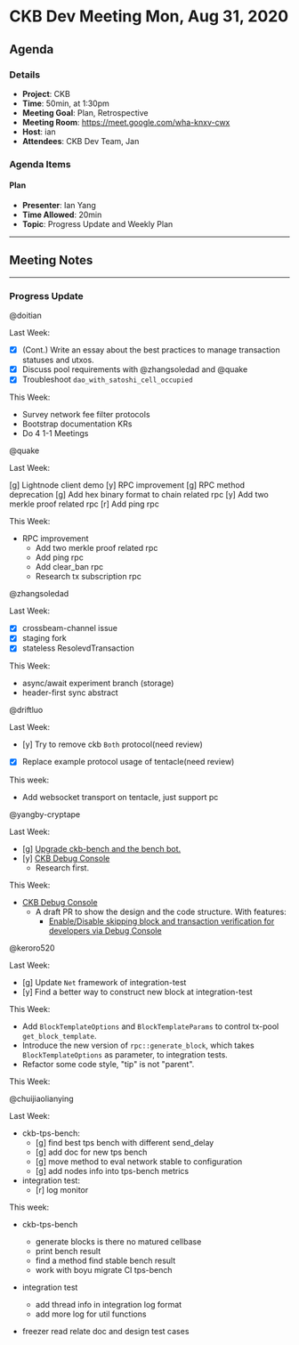 # CKB Dev Meeting Mon, Aug 31, 2020

## Agenda

### Details

* **Project**: CKB
* **Time**: 50min, at 1:30pm
* **Meeting Goal**: Plan, Retrospective
* **Meeting Room**: https://meet.google.com/wha-knxv-cwx
* **Host**: ian
* **Attendees**: CKB Dev Team, Jan

### Agenda Items

#### Plan

* **Presenter**: Ian Yang
* **Time Allowed**: 20min
* **Topic**: Progress Update and Weekly Plan

---
## Meeting Notes

---
### Progress Update

@doitian

Last Week:

* [x] (Cont.) Write an essay about the best practices to manage transaction statuses and utxos.
* [x] Discuss pool requirements with @zhangsoledad and @quake
* [x] Troubleshoot `dao_with_satoshi_cell_occupied`

This Week:

* Survey network fee filter protocols
* Bootstrap documentation KRs
* Do 4 1-1 Meetings

@quake

Last Week:

[g] Lightnode client demo
[y] RPC improvement
  [g] RPC method deprecation
  [g] Add hex binary format to chain related rpc
  [y] Add two merkle proof related rpc
  [r] Add ping rpc

This Week:
* RPC improvement
  * Add two merkle proof related rpc
  * Add ping rpc
  * Add clear_ban rpc
  * Research tx subscription rpc


@zhangsoledad

Last Week:

* [x] crossbeam-channel issue
* [x] staging fork 
* [x] stateless ResolevdTransaction

This Week:

* async/await experiment branch (storage)
* header-first sync abstract

@driftluo

Last Week:

- [y] Try to remove ckb `Both` protocol(need review)
- [x] Replace example protocol usage of tentacle(need review)

This week:

- Add websocket transport on tentacle, just support pc

@yangby-cryptape

Last Week:

- [g] [Upgrade ckb-bench and the bench bot.](https://github.com/nervosnetwork/ckb-internal/issues/781)
- [y] [CKB Debug Console](https://github.com/nervosnetwork/ckb-internal/issues/712)
  - Research first.

This Week:
- [CKB Debug Console](https://github.com/nervosnetwork/ckb-internal/issues/712)
  - A draft PR to show the design and the code structure.
    With features:
    - [Enable/Disable skipping block and transaction verification for developers via Debug Console](https://github.com/nervosnetwork/ckb-internal/issues/710)

@keroro520

Last Week:

  * [g] Update `Net` framework of integration-test
  * [y] Find a better way to construct new block at integration-test
  
This Week:
  * Add `BlockTemplateOptions` and `BlockTemplateParams` to control tx-pool `get_block_template`.
  * Introduce the new version of `rpc::generate_block`, which takes `BlockTemplateOptions` as parameter, to integration tests.
  * Refactor some code style, "tip" is not "parent".

This Week:

@chuijiaolianying

Last Week:

* ckb-tps-bench:
    * [g] find best tps bench with different send_delay
    * [g] add doc for new tps bench
    * [g] move method to eval network stable to configuration
    * [g] add nodes info into tps-bench metrics
* integration test:
    * [r] log monitor

This week:

* ckb-tps-bench
    * generate blocks is there no matured cellbase
    * print bench result
    * find a method find stable bench result
    * work with boyu migrate CI tps-bench

* integration test
    * add thread info in integration log format
    * add more log for util functions

* freezer
   read relate doc and design test cases
